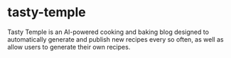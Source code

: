# tasty-temple
Tasty Temple is an AI-powered cooking and baking blog designed to automatically generate and publish new recipes every so often, as well as allow users to generate their own recipes.
